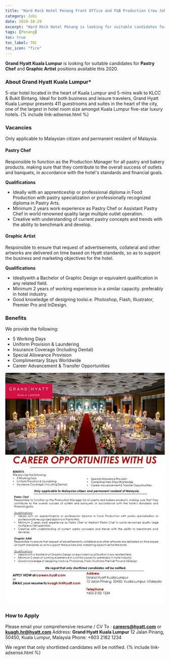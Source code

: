 ```yaml
---
title: "Hard Rock Hotel Penang Front Office and F&B Production Crew Jobs Vacancies 2020" 
category: Jobs 
date: 2020-10-29
excerpt: "Hard Rock Hotel Penang is looking for suitable candidates for Front Office and F&B Production Crew positions available this 2020" 
tags: [Penang] 
toc: true 
toc_label: TOC 
toc_icon: "fire" 
--- 
```

**Grand Hyatt Kuala Lumpur** is looking for suitable candidates for **Pastry Chef** and **Graphic Artist** positions available this 2020.

### About Grand Hyatt Kuala Lumpur*
5-star hotel located in the heart of Kuala Lumpur and 5-mins walk to KLCC & Bukit Bintang. Ideal for both business and leisure travelers, Grand Hyatt Kuala Lumpur presents 411 guestrooms and suites in the heart of the city, one of the largest in hotel room size amongst Kuala Lumpur five-star luxury hotels.
{% include link-adsense.html %} 

### Vacancies
Only applicable to Malaysian citizen and permanent resident of Malaysia.

#### Pastry Chef
Responsible to function as the Production Manager for all pastry and bakery products. making sure that they
contribute to the overall success of outlets and banquets, in accordance with the hotel's standards and
financial goals.

**Qualifications**
- Ideally with an apprenticeship or professional diploma in Food Production with pastry specialization or
professionally recognized diploma in Pastry Arts.
- Minimum 2 years work experience as Pastry Chef or Assistant Pastry Chef in world renowned quality large
multiple outlet operation.
- Creative with understanding of current pastry concepts and trends with the ability to benchmark and
develop.

#### Graphic Artist
Responsible to ensure that request of advertisements, collateral and other artworks are delivered on time based
on Hyatt standards, so as to support the business and marketing objectives for the hotel.

**Qualifications**
- Ideallywith a Bachelor of Graphic Design or equivalent qualification in any related field.
- Minimum 2 years of working experience in a similar capacity. preferably in hotel industry.
- Good knowledge of designing toolsi.e. Photoshop, Flash, Illustrator, Premier Pro and InDesign.

### Benefits
We provide the following:
- 5 Working Days
- Uniform Provision & Laundering
- Insurance Coverage (Including Dental)
- Special Allowance Provision
- Complimentary Stays Worldwide
- Career Advancement & Transfer Opportunities

![Grand Hyatt Kuala Lumpur Jobs Ads Oct 2020!](/assets/images/2020-10/grand-hyatt-kl-career-opportunities-2020.jpg "Grand Hyatt Kuala Lumpur Jobs 2020")

### How to Apply
Please email your comprehensive resume / CV To : **careers@hyatt.com** or **kuagh.hr@hyatt.com**
Address: **Grand Hyatt Kuala Lumpur**
12 Jalan Pinang, 50450, Kuala Lumpur, Malaysia
Phone: +603 2182 1234

We regret that only shortlisted candidates will be notified.
{% include link-adsense.html %} 